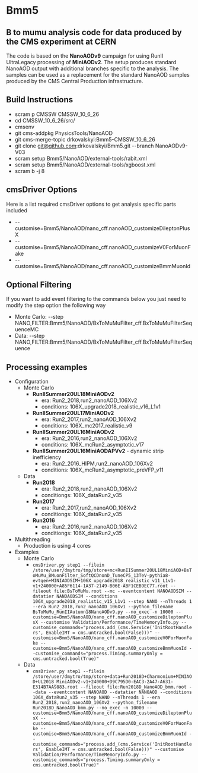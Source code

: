# Bmm5
## B to mumu analysis code for data produced by the CMS experiment at CERN

The code is based on the **NanoAODv9** campaign for using RunII UltraLegacy processing 
of **MiniAODv2**. The setup produces standard NanoAOD output with additional branches
specific to the analysis. The samples can be used as a replacement for the standard
NanoAOD samples produced by the CMS Central Production infrastructure.

## Build Instructions 
* scram p CMSSW CMSSW_10_6_26
* cd CMSSW_10_6_26/src/
* cmsenv
* git cms-addpkg PhysicsTools/NanoAOD
* git cms-merge-topic drkovalskyi:Bmm5-CMSSW_10_6_26
* git clone git@github.com:drkovalskyi/Bmm5.git --branch NanoAODv9-V03
* scram setup Bmm5/NanoAOD/external-tools/rabit.xml
* scram setup Bmm5/NanoAOD/external-tools/xgboost.xml
* scram b -j 8

## cmsDriver Options
Here is a list required cmsDriver options to get analysis specific parts included
* --customise=Bmm5/NanoAOD/nano_cff.nanoAOD_customizeDileptonPlusX
* --customise=Bmm5/NanoAOD/nano_cff.nanoAOD_customizeV0ForMuonFake
* --customise=Bmm5/NanoAOD/nano_cff.nanoAOD_customizeBmmMuonId 

## Optional Filtering
If you want to add event filtering to the commands below you just need to modify the step option the following way
* Monte Carlo: --step NANO,FILTER:Bmm5/NanoAOD/BxToMuMuFilter_cff.BxToMuMuFilterSequenceMC
* Data: --step NANO,FILTER:Bmm5/NanoAOD/BxToMuMuFilter_cff.BxToMuMuFilterSequence

## Processing examples
* Configuration
  * Monte Carlo
    * **RunIISummer20UL18MiniAODv2**
      * era: Run2_2018,run2_nanoAOD_106Xv2
      * conditions: 106X_upgrade2018_realistic_v16_L1v1
    * **RunIISummer20UL17MiniAODv2**
      * era: Run2_2017,run2_nanoAOD_106Xv2
      * conditions: 106X_mc2017_realistic_v9
    * **RunIISummer20UL16MiniAODv2**
      * era: Run2_2016,run2_nanoAOD_106Xv2
      * conditions: 106X_mcRun2_asymptotic_v17
    * **RunIISummer20UL16MiniAODAPVv2** - dynamic strip inefficiency
      * era: Run2_2016_HIPM,run2_nanoAOD_106Xv2
      * conditions: 106X_mcRun2_asymptotic_preVFP_v11
  * Data
    * **Run2018**
      * era: Run2_2018,run2_nanoAOD_106Xv2
      * conditiongs: 106X_dataRun2_v35
    * **Run2017**
      * era: Run2_2017,run2_nanoAOD_106Xv2
      * conditiongs: 106X_dataRun2_v35
    * **Run2016**
      * era: Run2_2016,run2_nanoAOD_106Xv2
      * conditiongs: 106X_dataRun2_v35
* Multithreading
  * Production is using 4 cores
* Examples
  * Monte Carlo
    * ```cmsDriver.py step1 --filein /store/user/dmytro/tmp/store+mc+RunIISummer20UL18MiniAOD+BsToMuMu_BMuonFilter_SoftQCDnonD_TuneCP5_13TeV-pythia8-evtgen+MINIAODSIM+106X_upgrade2018_realistic_v11_L1v1-v1+240000+A85F6114-1A37-2149-B06E-ABF1CEB9EC77.root --fileout file:BsToMuMu.root --mc --eventcontent NANOAODSIM --datatier NANOAODSIM --conditions 106X_upgrade2018_realistic_v15_L1v1 --step NANO --nThreads 1 --era Run2_2018,run2_nanoAOD_106Xv1 --python_filename BsToMuMu_RunIIAutumn18NanoAODv9.py --no_exec -n 10000 --customise=Bmm5/NanoAOD/nano_cff.nanoAOD_customizeDileptonPlusX --customise Validation/Performance/TimeMemoryInfo.py --customise_commands="process.add_(cms.Service('InitRootHandlers', EnableIMT = cms.untracked.bool(False)))" --customise=Bmm5/NanoAOD/nano_cff.nanoAOD_customizeV0ForMuonFake --customise=Bmm5/NanoAOD/nano_cff.nanoAOD_customizeBmmMuonId --customise_commands="process.Timing.summaryOnly = cms.untracked.bool(True)"```
  * Data
    * ```cmsDriver.py step1 --filein /store/user/dmytro/tmp/store+data+Run2018D+Charmonium+MINIAOD+UL2018_MiniAODv2-v1+240000+D9C795D0-EAC3-2A47-A631-E314B7AA9883.root --fileout file:Run2018D_NanoAOD_bmm.root --data --eventcontent NANOAOD --datatier NANOAOD --conditions 106X_dataRun2_v35 --step NANO --nThreads 1 --era Run2_2018,run2_nanoAOD_106Xv2 --python_filename Run2018D_NanoAOD_bmm.py --no_exec -n 10000 --customise=Bmm5/NanoAOD/nano_cff.nanoAOD_customizeDileptonPlusX --customise=Bmm5/NanoAOD/nano_cff.nanoAOD_customizeV0ForMuonFake --customise=Bmm5/NanoAOD/nano_cff.nanoAOD_customizeBmmMuonId --customise_commands="process.add_(cms.Service('InitRootHandlers', EnableIMT = cms.untracked.bool(False)))" --customise Validation/Performance/TimeMemoryInfo.py --customise_commands="process.Timing.summaryOnly = cms.untracked.bool(True)"```